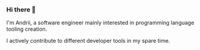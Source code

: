 ### Hi there 👋

I'm Andrii, a software engineer mainly interested in programming language tooling creation.

I actively contribute to different developer tools in my spare time.
